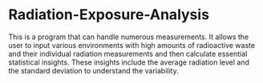 # Radiation-Exposure-Analysis
This is a program that can handle numerous measurements. It allows the user to input various environments with high amounts of radioactive waste and their individual radiation measurements and then calculate essential statistical insights. These insights include the average radiation level and the standard deviation to understand the variability.
